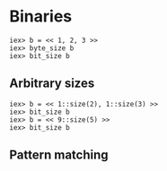 # Binaries #

    iex> b = << 1, 2, 3 >>
    iex> byte_size b
    iex> bit_size b
    
## Arbitrary sizes
    
    iex> b = << 1::size(2), 1::size(3) >>
    iex> bit_size b
    iex> b = << 9::size(5) >>
    iex> bit_size b
    
## Pattern matching
